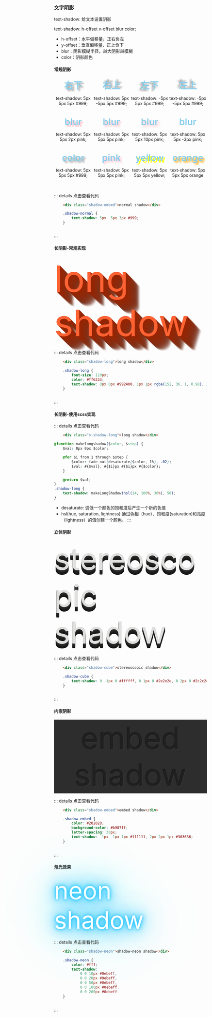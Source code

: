 ### 文字阴影
text-shadow: 给文本设置阴影

text-shadow: h-offset v-offset blur color;

- h-offset：水平偏移量，正右负左
- y-offset：垂直偏移量，正上负下
- blur：阴影模糊半径，越大阴影越模糊
- color：阴影颜色

#### 常规阴影

<html lang="en">
<style>
    .flex-wrap {
        display: flex;
        flex-wrap: wrap;
        .flex-item {
            width: 25%;
            text-align: center;
            margin-bottom: 20px;
        }
    }
    .flex-item > div{
        color: skyblue;
        font-size: 30px;
        font-weight: 600;
        text-align: center;
    }
    .text-shadow-1-1 {
        text-shadow: 5px 5px 5px #999;
    }
    .text-shadow-1-2 {
        text-shadow: 5px -5px 5px #999;
    }
    .text-shadow-1-3 {
        text-shadow: -5px 5px 5px #999;
    }
    .text-shadow-1-4 {
        text-shadow: -5px -5px 5px #999;
    }
    .text-shadow-2-1 {
        text-shadow: 5px 5px 2px pink;
    }
    .text-shadow-2-2 {
        text-shadow: 5px 5px 5px pink;
    }
    .text-shadow-2-3 {
        text-shadow: 5px 5px 10px pink;
    }
    .text-shadow-2-4 {
        text-shadow: 5px 5px -3px pink;
    }
    .text-shadow-3-1 {
        text-shadow: 5px 5px 5px #999;
    }
    .text-shadow-3-2 {
        text-shadow: 5px 5px 5px pink;
    }
    .text-shadow-3-3 {
        text-shadow: 5px 5px yellow;
    }
    .text-shadow-3-4 {
        text-shadow: 5px 5px 5px orange;
    }
</style>
<body>
    <div class="flex-wrap">
        <div class="flex-item">
            <div class="text-shadow-1-1">右下</div>
            <p>text-shadow: 5px 5px 5px #999;</p>
        </div>
        <div class="flex-item">
            <div class="text-shadow-1-2">右上</div>
            <p>text-shadow: 5px -5px 5px #999;</p>
        </div>
        <div class="flex-item">
            <div class="text-shadow-1-3">左下</div>
            <p>text-shadow: -5px 5px 5px #999;</p>
        </div>
        <div class="flex-item">
            <div class="text-shadow-1-4">左上</div>
            <p>text-shadow: -5px -5px 5px #999;</p>
        </div>
    </div>
    <div class="flex-wrap">
        <div class="flex-item">
            <div class="text-shadow-2-1">blur</div>
            <p>text-shadow: 5px 5px 2px pink;</p>
        </div>
        <div class="flex-item">
            <div class="text-shadow-2-2">blur</div>
            <p>text-shadow: 5px 5px 5px pink;</p>
        </div>
        <div class="flex-item">
            <div class="text-shadow-2-3">blur</div>
            <p>text-shadow: 5px 5px 10px pink;</p>
        </div>
        <div class="flex-item">
            <div class="text-shadow-2-4">blur</div>
            <p>text-shadow: 5px 5px -3px pink;</p>
        </div>
    </div>
    <div class="flex-wrap">
        <div class="flex-item">
            <div class="text-shadow-3-1">color</div>
            <p>text-shadow: 5px 5px 5px #999;</p>
        </div>
        <div class="flex-item">
            <div class="text-shadow-3-2">pink</div>
            <p>text-shadow: 5px 5px 5px pink;</p>
        </div>
        <div class="flex-item">
            <div class="text-shadow-3-3">yellow</div>
            <p>text-shadow: 5px 5px 5px yellow;</p>
        </div>
        <div class="flex-item">
            <div class="text-shadow-3-4">orange</div>
            <p>text-shadow: 5px 5px 5px orange</p>
        </div>
    </div>
</body>
</html>

::: details 点击查看代码
``` html
    <div class="shadow-embed">normal shadow</div>
```
``` css
    .shadow-normal {
        text-shadow: 5px  5px 3px #999;
    }
    
```
:::


#### 长阴影-常规实现
<div class="shadow shadow-long">long shadow</div>

::: details 点击查看代码
``` html
    <div class="shadow-long">long shadow</div>
```
``` css
    .shadow-long {
        font-size: 120px;
        color: #ff6233;
        text-shadow: 0px 0px #992400, 1px 1px rgba(152, 36, 1, 0.98), 2px 2px rgba(151, 37, 2, 0.96), 3px 3px rgba(151, 37, 2, 0.94), 4px 4px rgba(150, 37, 3, 0.92), 5px 5px rgba(149, 38, 4, 0.9), 6px 6px rgba(148, 38, 5, 0.88), 7px 7px rgba(148, 39, 5, 0.86), 8px 8px rgba(147, 39, 6, 0.84), 9px 9px rgba(146, 39, 7, 0.82), 10px 10px rgba(145, 40, 8, 0.8), 11px 11px rgba(145, 40, 8, 0.78), 12px 12px rgba(144, 41, 9, 0.76), 13px 13px rgba(143, 41, 10, 0.74), 14px 14px rgba(142, 41, 11, 0.72), 15px 15px rgba(142, 42, 11, 0.7), 16px 16px rgba(141, 42, 12, 0.68), 17px 17px rgba(140, 43, 13, 0.66), 18px 18px rgba(139, 43, 14, 0.64), 19px 19px rgba(138, 43, 15, 0.62), 20px 20px rgba(138, 44, 15, 0.6), 21px 21px rgba(137, 44, 16, 0.58), 22px 22px rgba(136, 45, 17, 0.56), 23px 23px rgba(135, 45, 18, 0.54), 24px 24px rgba(135, 45, 18, 0.52), 25px 25px rgba(134, 46, 19, 0.5), 26px 26px rgba(133, 46, 20, 0.48), 27px 27px rgba(132, 47, 21, 0.46), 28px 28px rgba(132, 47, 21, 0.44), 29px 29px rgba(131, 48, 22, 0.42), 30px 30px rgba(130, 48, 23, 0.4), 31px 31px rgba(129, 48, 24, 0.38), 32px 32px rgba(129, 49, 24, 0.36), 33px 33px rgba(128, 49, 25, 0.34), 34px 34px rgba(127, 50, 26, 0.32), 35px 35px rgba(126, 50, 27, 0.3), 36px 36px rgba(125, 50, 28, 0.28), 37px 37px rgba(125, 51, 28, 0.26), 38px 38px rgba(124, 51, 29, 0.24), 39px 39px rgba(123, 52, 30, 0.22), 40px 40px rgba(122, 52, 31, 0.2), 41px 41px rgba(122, 52, 31, 0.18), 42px 42px rgba(121, 53, 32, 0.16), 43px 43px rgba(120, 53, 33, 0.14), 44px 44px rgba(119, 54, 34, 0.12), 45px 45px rgba(119, 54, 34, 0.1), 46px 46px rgba(118, 54, 35, 0.08), 47px 47px rgba(117, 55, 36, 0.06), 48px 48px rgba(116, 55, 37, 0.04), 49px 49px rgba(116, 56, 37, 0.02), 50px 50px rgba(115, 56, 38, 0);
    }
    
```
:::

#### 长阴影-使用scss实现

::: details 点击查看代码
``` html
    <div class="s-shadow-long">long shadow</div>
```
``` css
@function makelongshadow($color, $step) {
    $val: 0px 0px $color;

    @for $i from 1 through $step {
        $color: fade-out(desaturate($color, 1%), .02);
        $val: #{$val}, #{$i}px #{$i}px #{$color};
    }

    @return $val;
}
.shadow-long {
    text-shadow: makeLongShadow(hsl(14, 100%, 30%), 50);
}
```

- desaturate: 调低一个颜色的饱和度后产生一个新的色值
- hsl(hue, saturation, lightness) 通过色相（hue）、饱和度(saturation)和亮度（lightness）的值创建一个颜色。
:::

#### 立体阴影

<div class="shadow shadow-cube">stereoscopic shadow</div>

::: details 点击查看代码
``` html
    <div class="shadow-cube">stereoscopic shadow</div>
```
``` css
    .shadow-cube {
        text-shadow: 0 -1px 0 #ffffff, 0 1px 0 #2e2e2e, 0 2px 0 #2c2c2c, 0 3px 0 #2a2a2a, 0 4px 0 #282828, 0 5px 0 #262626, 0 6px 0 #242424, 0 7px 0 #222222, 0 8px 0 #202020, 0 9px 0 #1e1e1e, 0 10px 0 #1c1c1c, 0 11px 0 #1a1a1a, 0 12px 0 #181818, 0 13px 0 #161616, 0 14px 0 #141414, 0 15px 0 #121212;
    }
    
```
:::

#### 内嵌阴影

<div class="shadow shadow-embed">embed shadow</div>

::: details 点击查看代码
``` html
    <div class="shadow-embed">embed shadow</div>
```
``` css
    .shadow-embed {
        color: #202020;
        background-color: #b987ff;
        letter-spacing: 30px;
        text-shadow: -1px -1px 1px #111111, 2px 2px 1px #363636;
    }
    
```
:::


#### 氖光效果

<div class="shadow shadow-neon">neon shadow</div>

::: details 点击查看代码
``` html
    <div class="shadow-neon">shadow-neon shadow</div>
```
``` css
    .shadow-neon {
        color: #fff;
        text-shadow: 
            0 0 10px #0ebeff,
            0 0 20px #0ebeff,
            0 0 50px #0ebeff,
            0 0 100px #0ebeff,
            0 0 200px #0ebeff
    }
    
```
:::

<style>
    .shadow {
        font-size: 50px;
    }
    .shadow-normal {
        text-shadow: 5px  5px 3px #999;
    }
    .shadow-long {
        font-size: 120px;
        color: #ff6233;
        text-shadow: 0px 0px #992400, 1px 1px rgba(152, 36, 1, 0.98), 2px 2px rgba(151, 37, 2, 0.96), 3px 3px rgba(151, 37, 2, 0.94), 4px 4px rgba(150, 37, 3, 0.92), 5px 5px rgba(149, 38, 4, 0.9), 6px 6px rgba(148, 38, 5, 0.88), 7px 7px rgba(148, 39, 5, 0.86), 8px 8px rgba(147, 39, 6, 0.84), 9px 9px rgba(146, 39, 7, 0.82), 10px 10px rgba(145, 40, 8, 0.8), 11px 11px rgba(145, 40, 8, 0.78), 12px 12px rgba(144, 41, 9, 0.76), 13px 13px rgba(143, 41, 10, 0.74), 14px 14px rgba(142, 41, 11, 0.72), 15px 15px rgba(142, 42, 11, 0.7), 16px 16px rgba(141, 42, 12, 0.68), 17px 17px rgba(140, 43, 13, 0.66), 18px 18px rgba(139, 43, 14, 0.64), 19px 19px rgba(138, 43, 15, 0.62), 20px 20px rgba(138, 44, 15, 0.6), 21px 21px rgba(137, 44, 16, 0.58), 22px 22px rgba(136, 45, 17, 0.56), 23px 23px rgba(135, 45, 18, 0.54), 24px 24px rgba(135, 45, 18, 0.52), 25px 25px rgba(134, 46, 19, 0.5), 26px 26px rgba(133, 46, 20, 0.48), 27px 27px rgba(132, 47, 21, 0.46), 28px 28px rgba(132, 47, 21, 0.44), 29px 29px rgba(131, 48, 22, 0.42), 30px 30px rgba(130, 48, 23, 0.4), 31px 31px rgba(129, 48, 24, 0.38), 32px 32px rgba(129, 49, 24, 0.36), 33px 33px rgba(128, 49, 25, 0.34), 34px 34px rgba(127, 50, 26, 0.32), 35px 35px rgba(126, 50, 27, 0.3), 36px 36px rgba(125, 50, 28, 0.28), 37px 37px rgba(125, 51, 28, 0.26), 38px 38px rgba(124, 51, 29, 0.24), 39px 39px rgba(123, 52, 30, 0.22), 40px 40px rgba(122, 52, 31, 0.2), 41px 41px rgba(122, 52, 31, 0.18), 42px 42px rgba(121, 53, 32, 0.16), 43px 43px rgba(120, 53, 33, 0.14), 44px 44px rgba(119, 54, 34, 0.12), 45px 45px rgba(119, 54, 34, 0.1), 46px 46px rgba(118, 54, 35, 0.08), 47px 47px rgba(117, 55, 36, 0.06), 48px 48px rgba(116, 55, 37, 0.04), 49px 49px rgba(116, 56, 37, 0.02), 50px 50px rgba(115, 56, 38, 0);
    }
    .shadow-cube {
        font-size: 100px;
        color: #dedfdc;
        text-shadow: 0 -1px 0 #ffffff, 0 1px 0 #2e2e2e, 0 2px 0 #2c2c2c, 0 3px 0 #2a2a2a, 0 4px 0 #282828, 0 5px 0 #262626, 0 6px 0 #242424, 0 7px 0 #222222, 0 8px 0 #202020, 0 9px 0 #1e1e1e, 0 10px 0 #1c1c1c, 0 11px 0 #1a1a1a, 0 12px 0 #181818, 0 13px 0 #161616, 0 14px 0 #141414, 0 15px 0 #121212;
    }
    .shadow-embed {
        font-size: 100px;
        color: #202020;
        text-align: center;
        background-color: #2d2d2d;
        text-shadow: -1px -1px 1px #111111, 2px 2px 1px #363636;
    }
    .shadow-neon {
        font-size: 80px;
        color: #fff;
        text-shadow: 
            0 0 10px #0ebeff,
            0 0 20px #0ebeff,
            0 0 50px #0ebeff,
            0 0 100px #0ebeff,
            0 0 200px #0ebeff
    }
</style>